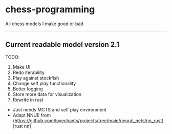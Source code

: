# chess-programming
All chess models I make good or bad

---

## Current readable model version 2.1 

TODO: 
1. Make UI 
2. Redo iterability
3. Play against stockfish
4. Change self play functionality
5. Better logging 
6. Store more data for visualization 
7. Rewrite in rust 
* Just needs MCTS and self play environment 
* Adapt NNUE from (https://github.com/lovechants/projects/tree/main/neural_nets/nn_rust)[rust nn] 
